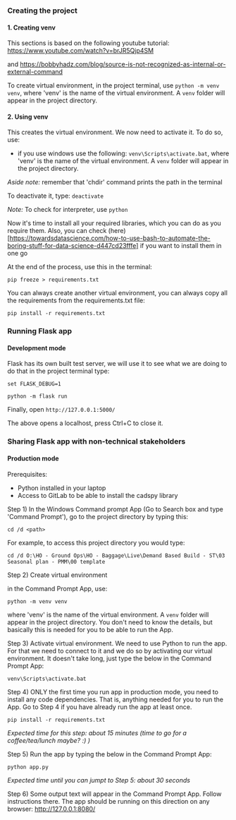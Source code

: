 ### Creating the project

#### 1. Creating venv

This sections is based on the following youtube tutorial: https://www.youtube.com/watch?v=brJR5Qjp4SM

and https://bobbyhadz.com/blog/source-is-not-recognized-as-internal-or-external-command

To create virtual environment, in the project terminal, use `python -m venv venv`, where 'venv' is the name of the virtual environment. A `venv` folder will appear in the project directory.

#### 2. Using venv

This creates the virtual environment. We now need to activate it. To do so, use:

- if you use windows use the following: `venv\Scripts\activate.bat`, where 'venv' is the name of the virtual environment. A `venv` folder will appear in the project directory.

_Aside note:_ remember that 'chdir' command prints the path in the terminal

To deactivate it, type: `deactivate`

_Note:_ To check for interpreter, use `python`

Now it's time to install all your required libraries, which you can do as you require them. Also, you can check (here)[https://towardsdatascience.com/how-to-use-bash-to-automate-the-boring-stuff-for-data-science-d447cd23fffe] if you want to install them in one go

At the end of the process, use this in the terminal:

`pip freeze > requirements.txt`

You can always create another virtual environment, you can always copy all the requirements from the requirements.txt file:

`pip install -r requirements.txt`

### Running Flask app

#### Development mode

Flask has its own built test server, we will use it to see what we are doing to do that in the project terminal type:

`set FLASK_DEBUG=1`

`python -m flask run`

Finally, open `http://127.0.0.1:5000/`

The above opens a localhost, press Ctrl+C to close it.

### Sharing Flask app with non-technical stakeholders

#### Production mode

Prerequisites: 
- Python installed in your laptop
- Access to GitLab to be able to install the cadspy library


Step 1) In the Windows Command prompt App (Go to Search box and type 'Command Prompt'), go to the project directory by typing this:

`cd /d <path>`

For example, to access this project directory you would type:

`cd /d O:\HO - Ground Ops\HO - Baggage\Live\Demand Based Build - ST\03 Seasonal plan - PMM\00 template`


Step 2) Create virtual environment

in the Command Prompt App, use:

`python -m venv venv`

where 'venv' is the name of the virtual environment. A `venv` folder will appear in the project directory. You don't need to know the details, but basically this is needed for you to be able to run the App.


Step 3) Activate virtual environment. We need to use Python to run the app. For that we need to connect to it and we do so by activating our virtual environment. It doesn't take long, just type the below in the Command Prompt App:

`venv\Scripts\activate.bat`


Step 4) ONLY the first time you run app in production mode, you need to install any code dependencies. That is, anything needed for you to run the App. Go to Step 4 if you have already run the app at least once.

`pip install -r requirements.txt`

_Expected time for this step: about 15 minutes (time to go for a coffee/tea/lunch maybe? :) )_



Step 5) Run the app by typing the below in the Command Prompt App:

`python app.py`

_Expected time until you can jumpt to Step 5: about 30 seconds_


Step 6) Some output text will appear in the Command Prompt App. Follow instructions there. The app should be running on this direction on any browser: http://127.0.0.1:8080/
